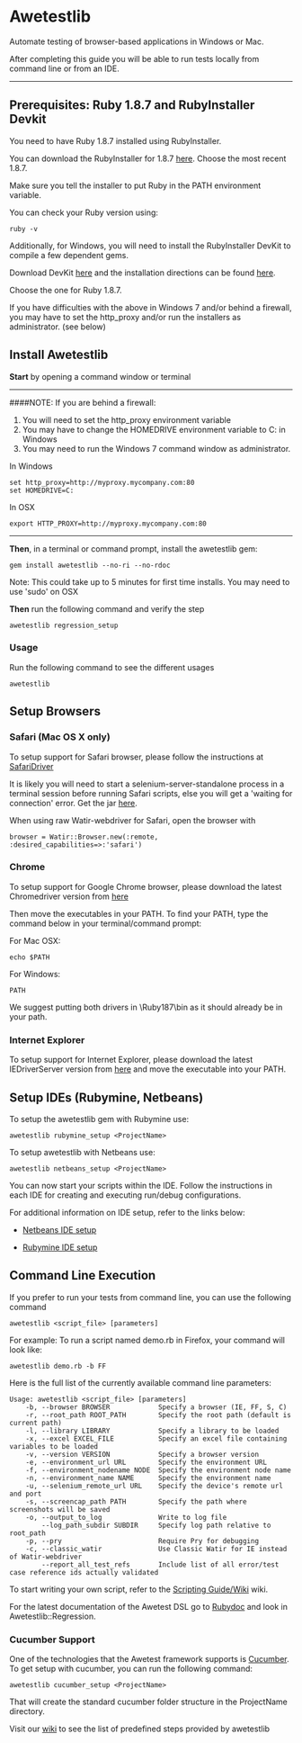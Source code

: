 Awetestlib
==========

Automate testing of browser-based applications in Windows or Mac.

After completing this guide you will be able to run tests locally from command line or from an IDE.

------------
## Prerequisites: Ruby 1.8.7 and RubyInstaller Devkit

You need to have Ruby 1.8.7 installed using RubyInstaller. 

You can download the RubyInstaller for 1.8.7 
[here](http://rubyinstaller.org/downloads/).  Choose the most recent 1.8.7.  

Make sure you tell the installer to put Ruby in the PATH environment variable.

You can check your Ruby version using:

    ruby -v

Additionally, for Windows, you will need to install the RubyInstaller DevKit to compile a few dependent gems. 

Download DevKit
[here](http://rubyinstaller.org/downloads/)
and the installation directions can be found
[here](https://github.com/oneclick/rubyinstaller/wiki/Development-Kit). 

Choose the one for Ruby 1.8.7.

If you have difficulties with the above in Windows 7 and/or behind a firewall, you may have to set the http_proxy and/or run the installers as administrator. (see below)

## Install Awetestlib

**Start** by opening a command window or terminal

----------

####NOTE: If you are behind a firewall:

1. You will need to set the http_proxy environment variable
2. You may have to change the HOMEDRIVE environment variable to C: in Windows
3. You may need to run the Windows 7 command window as administrator.

In Windows
	
	set http_proxy=http://myproxy.mycompany.com:80
	set HOMEDRIVE=C:

In OSX

	export HTTP_PROXY=http://myproxy.mycompany.com:80


----------
	

**Then**, in a terminal or command prompt, install the awetestlib gem:

    gem install awetestlib --no-ri --no-rdoc

Note: This could take up to 5 minutes for first time installs.  You may need to use 'sudo' on OSX

**Then** run the following command and verify the step
  
    awetestlib regression_setup

### Usage

Run the following command to see the different usages

    awetestlib

## Setup Browsers
### Safari (Mac OS X only)
To setup support for Safari browser, please follow the instructions at [SafariDriver](http://code.google.com/p/selenium/wiki/SafariDriver)

It is likely you will need to start a selenium-server-standalone process in a terminal session before running Safari scripts, else you will get a 'waiting for connection' error. Get the jar [here](https://code.google.com/p/selenium/downloads/list).

When using raw Watir-webdriver for Safari, open the browser with

    browser = Watir::Browser.new(:remote, :desired_capabilities=>:'safari')

### Chrome
To setup support for Google Chrome browser, please download the latest Chromedriver version from [here](http://code.google.com/p/chromedriver/downloads/list) 

Then move the executables in your PATH. To find your PATH, type the command below in your terminal/command prompt:

For Mac OSX:

    echo $PATH

For Windows:

    PATH
 
We suggest putting both drivers in \Ruby187\bin as it should already be in your path.
   
### Internet Explorer
To setup support for Internet Explorer, please download the latest IEDriverServer version from [here](http://code.google.com/p/selenium/downloads/list) 
and move the executable into your PATH.


## Setup IDEs (Rubymine, Netbeans)

To setup the awetestlib gem with Rubymine use:

    awetestlib rubymine_setup <ProjectName>
    
To setup awetestlib with Netbeans use:
 
    awetestlib netbeans_setup <ProjectName>

You can now start your scripts within the IDE. Follow the instructions in each IDE for creating and executing run/debug configurations.

For additional information on IDE setup, refer to the links below:

  - [Netbeans IDE setup](https://github.com/3qilabs/awetestlib/blob/develop/netbeans_setup.md)

  - [Rubymine IDE setup](https://github.com/3qilabs/awetestlib/blob/develop/rubymine_setup.md)

## Command Line Execution
If you prefer to run your tests from command line, you can use the following command

  `awetestlib <script_file> [parameters]`

  For example: To run a script named demo.rb in Firefox, your command will look like:

  `awetestlib demo.rb -b FF`

Here is the full list of the currently available command line parameters:

    Usage: awetestlib <script_file> [parameters]
        -b, --browser BROWSER            Specify a browser (IE, FF, S, C)
        -r, --root_path ROOT_PATH        Specify the root path (default is current path)
        -l, --library LIBRARY            Specify a library to be loaded
        -x, --excel EXCEL_FILE           Specify an excel file containing variables to be loaded
        -v, --version VERSION            Specify a browser version
        -e, --environment_url URL        Specify the environment URL
        -f, --environment_nodename NODE  Specify the environment node name
        -n, --environment_name NAME      Specify the environment name
        -u, --selenium_remote_url URL    Specify the device's remote url and port
        -s, --screencap_path PATH        Specify the path where screenshots will be saved
        -o, --output_to_log              Write to log file
            --log_path_subdir SUBDIR     Specify log path relative to root_path
		-p, --pry						 Require Pry for debugging
		-c, --classic_watir				 Use Classic Watir for IE instead of Watir-webdriver
            --report_all_test_refs       Include list of all error/test case reference ids actually validated

To start writing your own script, refer to the [Scripting Guide/Wiki](https://github.com/3qilabs/awetestlib/wiki/Getting-Started---Scripting) wiki.

For the latest documentation of the Awetest DSL go to [Rubydoc](http://rubydoc.info/gems/awetestlib) and look in Awetestlib::Regression.

### Cucumber Support 

One of the technologies that the Awetest framework supports is [Cucumber](http://cukes.info/). To get setup with cucumber, you can run the following command:

`awetestlib cucumber_setup <ProjectName>`

That will create the standard cucumber folder structure in the ProjectName directory.

Visit our [wiki](https://github.com/3qilabs/awetestlib/wiki/Predefined-Cucumber-Web-Steps) to see the list of predefined steps provided by awetestlib


